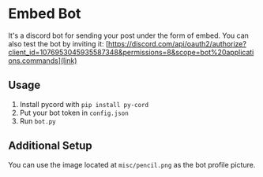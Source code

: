 # Embed Bot
It's a discord bot for sending your post under the form of embed.
You can also test the bot by inviting it: [https://discord.com/api/oauth2/authorize?client_id=1076953045935587348&permissions=8&scope=bot%20applications.commands](link)

## Usage
1. Install pycord with `pip install py-cord`
2. Put your bot token in `config.json`
3. Run `bot.py`

## Additional Setup
You can use the image located at `misc/pencil.png` as the bot profile picture.
